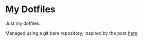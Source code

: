 # My Dotfiles

Just my dotfiles.

Managed using a git bare repository, inspired by the post [here](https://www.atlassian.com/git/tutorials/dotfiles).
